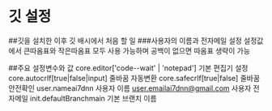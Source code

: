 # 깃 설정
##깃을 설치한 이후 깃 배시에서 처음 할 일
###사용자의 이름과 전자메일 설정
설정값에서 큰따옴표와 작은따옴표 모두 사용 가능하며 공백이 없으면 따옴표 생략이 가능

##주요 설정변수와 값
core.editor['code--wait' | 'notepad']  기본 편집기 설정
core.autocrlf[true|false|input]        줄바꿈 자동변환
core.safecrlf[true|false]              줄바꿈 안전확인
user.nameai7dnn                        사용자 이름
user.emailai7dnn@gmail.com             사용자 전자메일
init.defaultBranchmain                 기본 브랜치 이름
